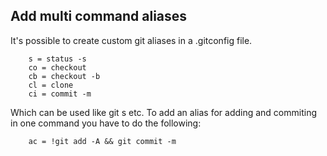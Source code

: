 ## Add multi command aliases
It's possible to create custom git aliases in a .gitconfig file.

```[alias]
    s = status -s
    co = checkout
    cb = checkout -b
    cl = clone
    ci = commit -m 
```
    
Which can be used like git s etc. To add an alias for adding and commiting in one command you have to do the following:

        ac = !git add -A && git commit -m
